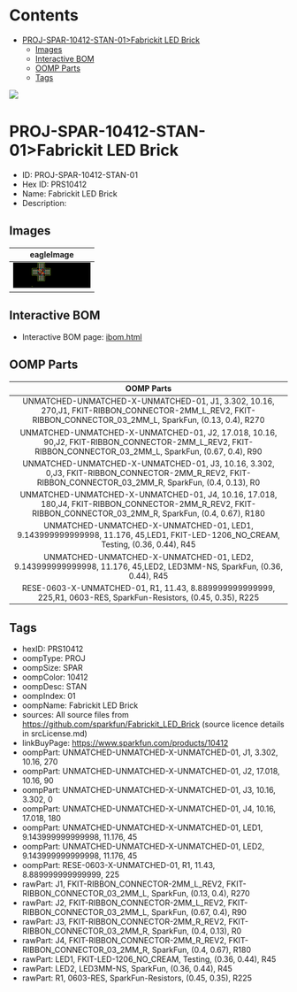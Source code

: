 



Contents
========

* [PROJ-SPAR-10412-STAN-01>Fabrickit LED Brick](#proj-spar-10412-stan-01fabrickit-led-brick)
	* [Images](#images)
	* [Interactive BOM](#interactive-bom)
	* [OOMP Parts](#oomp-parts)
	* [Tags](#tags)
  
![][im]
# PROJ-SPAR-10412-STAN-01>Fabrickit LED Brick

- ID: PROJ-SPAR-10412-STAN-01
- Hex ID: PRS10412
- Name: Fabrickit LED Brick
- Description: 

## Images
  
  

|eagleImage|
| :---: |
|[![eagleImage](eagleImage_140.png)](eagleImage_600.png)|

## Interactive BOM

- Interactive BOM page: [ibom.html](kicad/bom/ibom.html)

## OOMP Parts
  

|OOMP Parts|
| :---: |
|UNMATCHED-UNMATCHED-X-UNMATCHED-01, J1, 3.302, 10.16, 270,J1, FKIT-RIBBON_CONNECTOR-2MM_L_REV2, FKIT-RIBBON_CONNECTOR_03_2MM_L, SparkFun, (0.13, 0.4), R270|
|UNMATCHED-UNMATCHED-X-UNMATCHED-01, J2, 17.018, 10.16, 90,J2, FKIT-RIBBON_CONNECTOR-2MM_L_REV2, FKIT-RIBBON_CONNECTOR_03_2MM_L, SparkFun, (0.67, 0.4), R90|
|UNMATCHED-UNMATCHED-X-UNMATCHED-01, J3, 10.16, 3.302, 0,J3, FKIT-RIBBON_CONNECTOR-2MM_R_REV2, FKIT-RIBBON_CONNECTOR_03_2MM_R, SparkFun, (0.4, 0.13), R0|
|UNMATCHED-UNMATCHED-X-UNMATCHED-01, J4, 10.16, 17.018, 180,J4, FKIT-RIBBON_CONNECTOR-2MM_R_REV2, FKIT-RIBBON_CONNECTOR_03_2MM_R, SparkFun, (0.4, 0.67), R180|
|UNMATCHED-UNMATCHED-X-UNMATCHED-01, LED1, 9.143999999999998, 11.176, 45,LED1, FKIT-LED-1206_NO_CREAM, Testing, (0.36, 0.44), R45|
|UNMATCHED-UNMATCHED-X-UNMATCHED-01, LED2, 9.143999999999998, 11.176, 45,LED2, LED3MM-NS, SparkFun, (0.36, 0.44), R45|
|RESE-0603-X-UNMATCHED-01, R1, 11.43, 8.889999999999999, 225,R1, 0603-RES, SparkFun-Resistors, (0.45, 0.35), R225|

## Tags

- hexID: PRS10412
- oompType: PROJ
- oompSize: SPAR
- oompColor: 10412
- oompDesc: STAN
- oompIndex: 01
- oompName: Fabrickit LED Brick
- sources: All source files from https://github.com/sparkfun/Fabrickit_LED_Brick (source licence details in srcLicense.md)
- linkBuyPage: https://www.sparkfun.com/products/10412
- oompPart: UNMATCHED-UNMATCHED-X-UNMATCHED-01, J1, 3.302, 10.16, 270
- oompPart: UNMATCHED-UNMATCHED-X-UNMATCHED-01, J2, 17.018, 10.16, 90
- oompPart: UNMATCHED-UNMATCHED-X-UNMATCHED-01, J3, 10.16, 3.302, 0
- oompPart: UNMATCHED-UNMATCHED-X-UNMATCHED-01, J4, 10.16, 17.018, 180
- oompPart: UNMATCHED-UNMATCHED-X-UNMATCHED-01, LED1, 9.143999999999998, 11.176, 45
- oompPart: UNMATCHED-UNMATCHED-X-UNMATCHED-01, LED2, 9.143999999999998, 11.176, 45
- oompPart: RESE-0603-X-UNMATCHED-01, R1, 11.43, 8.889999999999999, 225
- rawPart: J1, FKIT-RIBBON_CONNECTOR-2MM_L_REV2, FKIT-RIBBON_CONNECTOR_03_2MM_L, SparkFun, (0.13, 0.4), R270
- rawPart: J2, FKIT-RIBBON_CONNECTOR-2MM_L_REV2, FKIT-RIBBON_CONNECTOR_03_2MM_L, SparkFun, (0.67, 0.4), R90
- rawPart: J3, FKIT-RIBBON_CONNECTOR-2MM_R_REV2, FKIT-RIBBON_CONNECTOR_03_2MM_R, SparkFun, (0.4, 0.13), R0
- rawPart: J4, FKIT-RIBBON_CONNECTOR-2MM_R_REV2, FKIT-RIBBON_CONNECTOR_03_2MM_R, SparkFun, (0.4, 0.67), R180
- rawPart: LED1, FKIT-LED-1206_NO_CREAM, Testing, (0.36, 0.44), R45
- rawPart: LED2, LED3MM-NS, SparkFun, (0.36, 0.44), R45
- rawPart: R1, 0603-RES, SparkFun-Resistors, (0.45, 0.35), R225



[im]: eagleImage_450.png

